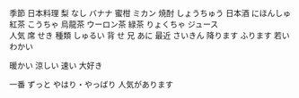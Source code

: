 季節
日本料理
梨	なし
バナナ	
蜜柑	ミカン
焼酎	しょうちゅう
日本酒	にほんしゅ
紅茶	こうちゃ
烏龍茶	ウーロン茶
緑茶	りょくちゃ
ジュース	
人気
席	せき
種類	しゅるい
背		せ
兄		あに
最近	さいきん
降ります		ふります
若い	わかい

暖かい
涼しい
速い
大好き

一番
ずっと
やはり・やっばり
人気があります


